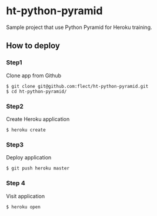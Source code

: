 ht-python-pyramid
==================

Sample project that use Python Pyramid for Heroku training.

How to deploy
--------------

### Step1  

Clone app from Github  

```
$ git clone git@github.com:flect/ht-python-pyramid.git
$ cd ht-python-pyramid/
```

### Step2  

Create Heroku application

```
$ heroku create
```

### Step3  

Deploy application
```
$ git push heroku master
```

### Step 4

Visit application

```
$ heroku open
```
